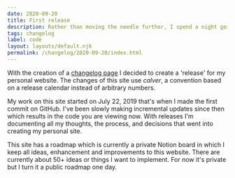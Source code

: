 ```yaml
---
date: 2020-09-20
title: First release
description: Rather than moving the needle further, I spend a night going down a rabbit hole that does leave me without much to show, but I still consider it progress.
tags: changelog
label: code
layout: layouts/default.njk
permalink: /changelog/2020-09-20/index.html
---
```


With the creation of a [changelog page](dandevri.es/changelog) I decided to create a 'release' for my personal website. The changes of this site use _calver_, a convention based on a release calendar instead of arbitrary numbers.

My work on this site started on July 22, 2019 that's when I made the first commit on GitHub. I've been slowly making incremental updates since then which results in the code you are viewing now. With releases I'm documenting all my thoughts, the process, and decisions that went into creating my personal site.

This site has a roadmap which is currently a private Notion board in which I keep all ideas, enhancement and improvements to this website. There are currently about 50+ ideas or things I want to implement. For now it's private but I turn it a public roadmap one day.
